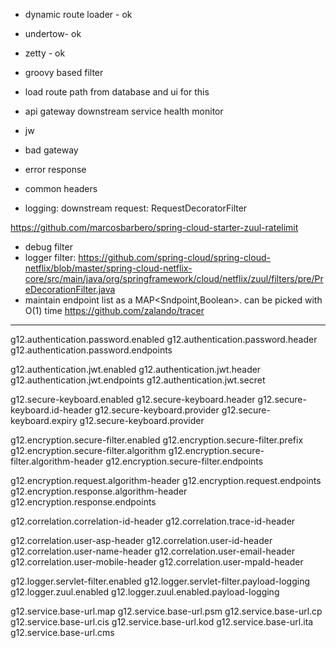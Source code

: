 - dynamic route loader - ok
- undertow- ok
- zetty - ok
- groovy based filter
- load route path from database and ui for this
- api gateway downstream service health monitor
- jw

- bad gateway
- error response
- common headers

- logging: downstream request: RequestDecoratorFilter

https://github.com/marcosbarbero/spring-cloud-starter-zuul-ratelimit
- debug filter
- logger filter: https://github.com/spring-cloud/spring-cloud-netflix/blob/master/spring-cloud-netflix-core/src/main/java/org/springframework/cloud/netflix/zuul/filters/pre/PreDecorationFilter.java
- maintain endpoint list as a MAP<Sndpoint,Boolean>. can be picked with O(1) time
https://github.com/zalando/tracer



----

g12.authentication.password.enabled
g12.authentication.password.header
g12.authentication.password.endpoints

g12.authentication.jwt.enabled
g12.authentication.jwt.header
g12.authentication.jwt.endpoints
g12.authentication.jwt.secret


g12.secure-keyboard.enabled
g12.secure-keyboard.header
g12.secure-keyboard.id-header
g12.secure-keyboard.provider
g12.secure-keyboard.expiry
g12.secure-keyboard.provider


g12.encryption.secure-filter.enabled
g12.encryption.secure-filter.prefix
g12.encryption.secure-filter.algorithm
g12.encryption.secure-filter.algorithm-header
g12.encryption.secure-filter.endpoints

g12.encryption.request.algorithm-header
g12.encryption.request.endpoints
g12.encryption.response.algorithm-header
g12.encryption.response.endpoints


g12.correlation.correlation-id-header
g12.correlation.trace-id-header

g12.correlation.user-asp-header
g12.correlation.user-id-header
g12.correlation.user-name-header
g12.correlation.user-email-header
g12.correlation.user-mobile-header
g12.correlation.user-mpaId-header


g12.logger.servlet-filter.enabled
g12.logger.servlet-filter.payload-logging
g12.logger.zuul.enabled
g12.logger.zuul.enabled.payload-logging



g12.service.base-url.map
g12.service.base-url.psm
g12.service.base-url.cp
g12.service.base-url.cis
g12.service.base-url.kod
g12.service.base-url.ita
g12.service.base-url.cms




